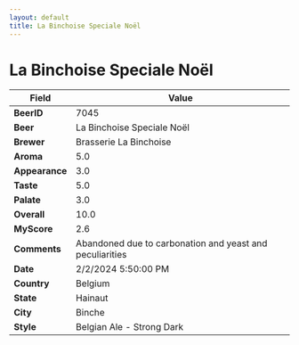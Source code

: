 ```yaml
---
layout: default
title: La Binchoise Speciale Noël
---
```


# La Binchoise Speciale Noël

| Field         | Value     |
|---------------|-----------|
| **BeerID** | 7045 |
| **Beer** | La Binchoise Speciale Noël |
| **Brewer** | Brasserie La Binchoise |
| **Aroma** | 5.0 |
| **Appearance** | 3.0 |
| **Taste** | 5.0 |
| **Palate** | 3.0 |
| **Overall** | 10.0 |
| **MyScore** | 2.6 |
| **Comments** | Abandoned due to carbonation and yeast and peculiarities  |
| **Date** | 2/2/2024 5:50:00 PM |
| **Country** | Belgium |
| **State** | Hainaut |
| **City** | Binche |
| **Style** | Belgian Ale - Strong Dark |

